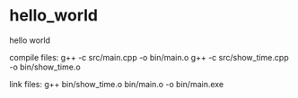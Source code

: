 # hello_world
hello world


compile files:
g++ -c src/main.cpp -o bin/main.o
g++ -c src/show_time.cpp -o bin/show_time.o

link files:
g++ bin/show_time.o bin/main.o -o bin/main.exe